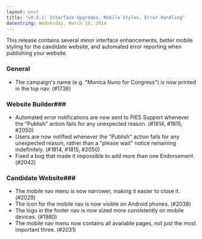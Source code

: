 ```yaml
---
layout: post
title: "v0.6.1: Interface Upgrades, Mobile Styles, Error Handling"
datestring: Wednesday, March 19, 2014
---
```


This release contains several minor interface enhancements, better mobile styling for the candidate website, and automated error reporting when publishing your website.


### General ###
* The campaign's name (e.g. "Monica Nuno for Congress") is now printed in the top nav. (#1736)

### Website Builder### 
* Automated error notifications are now sent to PIES Support whenever the "Publish" action fails for any unexpected reason. (#1814, #1815, #2050)
* Users are now notified whenever the "Publish" action fails for any unexpected reason, rather than a "please wait" notice remaining indefinitely. (#1814, #1815, #2050)
* Fixed a bug that made it impossible to add more than one Endorsement. (#2042)

### Candidate Website### 
* The mobile nav menu is now narrower, making it easier to close it. (#2029)
* The icon for the mobile nav is now visible on Android phones.  (#2038)
* The logo in the footer nav is now sized more consistently on mobile devices.  (#1980)
* The mobile nav menu now contains all available pages, not just the most important three. (#2031)